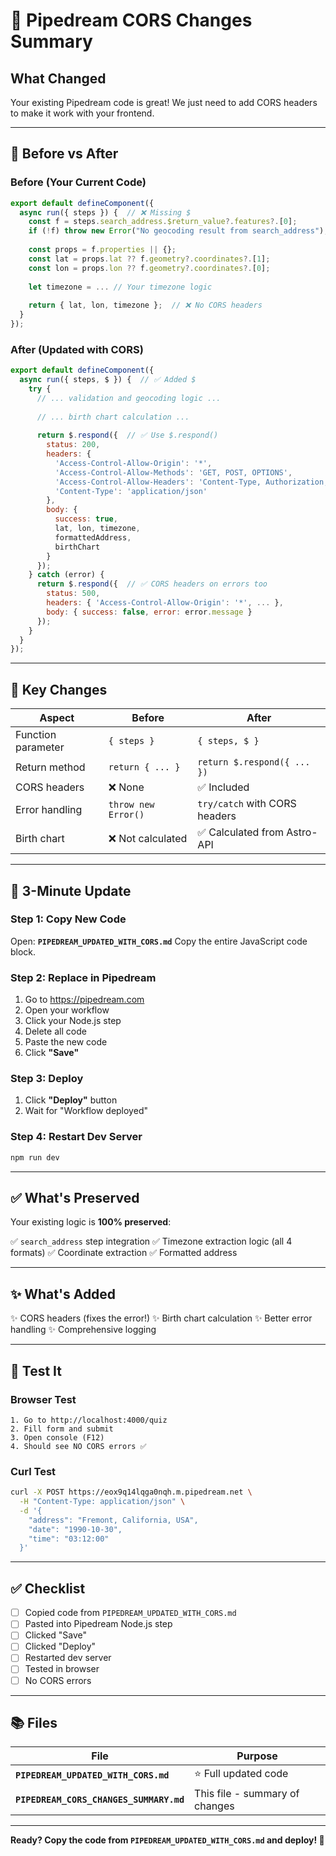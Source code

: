 # 📝 Pipedream CORS Changes Summary

## What Changed

Your existing Pipedream code is great! We just need to add CORS headers to make it work with your frontend.

---

## 🔄 Before vs After

### Before (Your Current Code)
```javascript
export default defineComponent({
  async run({ steps }) {  // ❌ Missing $
    const f = steps.search_address.$return_value?.features?.[0];
    if (!f) throw new Error("No geocoding result from search_address");
    
    const props = f.properties || {};
    const lat = props.lat ?? f.geometry?.coordinates?.[1];
    const lon = props.lon ?? f.geometry?.coordinates?.[0];
    
    let timezone = ... // Your timezone logic
    
    return { lat, lon, timezone };  // ❌ No CORS headers
  }
});
```

### After (Updated with CORS)
```javascript
export default defineComponent({
  async run({ steps, $ }) {  // ✅ Added $
    try {
      // ... validation and geocoding logic ...
      
      // ... birth chart calculation ...
      
      return $.respond({  // ✅ Use $.respond()
        status: 200,
        headers: {
          'Access-Control-Allow-Origin': '*',
          'Access-Control-Allow-Methods': 'GET, POST, OPTIONS',
          'Access-Control-Allow-Headers': 'Content-Type, Authorization, User-Agent',
          'Content-Type': 'application/json'
        },
        body: {
          success: true,
          lat, lon, timezone,
          formattedAddress,
          birthChart
        }
      });
    } catch (error) {
      return $.respond({  // ✅ CORS headers on errors too
        status: 500,
        headers: { 'Access-Control-Allow-Origin': '*', ... },
        body: { success: false, error: error.message }
      });
    }
  }
});
```

---

## 🔑 Key Changes

| Aspect | Before | After |
|--------|--------|-------|
| Function parameter | `{ steps }` | `{ steps, $ }` |
| Return method | `return { ... }` | `return $.respond({ ... })` |
| CORS headers | ❌ None | ✅ Included |
| Error handling | `throw new Error()` | `try/catch` with CORS headers |
| Birth chart | ❌ Not calculated | ✅ Calculated from Astro-API |

---

## 🚀 3-Minute Update

### Step 1: Copy New Code
Open: **`PIPEDREAM_UPDATED_WITH_CORS.md`**
Copy the entire JavaScript code block.

### Step 2: Replace in Pipedream
1. Go to https://pipedream.com
2. Open your workflow
3. Click your Node.js step
4. Delete all code
5. Paste the new code
6. Click **"Save"**

### Step 3: Deploy
1. Click **"Deploy"** button
2. Wait for "Workflow deployed"

### Step 4: Restart Dev Server
```bash
npm run dev
```

---

## ✅ What's Preserved

Your existing logic is **100% preserved**:

✅ `search_address` step integration
✅ Timezone extraction logic (all 4 formats)
✅ Coordinate extraction
✅ Formatted address

---

## ✨ What's Added

✨ CORS headers (fixes the error!)
✨ Birth chart calculation
✨ Better error handling
✨ Comprehensive logging

---

## 🧪 Test It

### Browser Test
```
1. Go to http://localhost:4000/quiz
2. Fill form and submit
3. Open console (F12)
4. Should see NO CORS errors ✅
```

### Curl Test
```bash
curl -X POST https://eox9q14lqga0nqh.m.pipedream.net \
  -H "Content-Type: application/json" \
  -d '{
    "address": "Fremont, California, USA",
    "date": "1990-10-30",
    "time": "03:12:00"
  }'
```

---

## ✅ Checklist

- [ ] Copied code from `PIPEDREAM_UPDATED_WITH_CORS.md`
- [ ] Pasted into Pipedream Node.js step
- [ ] Clicked "Save"
- [ ] Clicked "Deploy"
- [ ] Restarted dev server
- [ ] Tested in browser
- [ ] No CORS errors

---

## 📚 Files

| File | Purpose |
|------|---------|
| **`PIPEDREAM_UPDATED_WITH_CORS.md`** | ⭐ Full updated code |
| **`PIPEDREAM_CORS_CHANGES_SUMMARY.md`** | This file - summary of changes |

---

**Ready? Copy the code from `PIPEDREAM_UPDATED_WITH_CORS.md` and deploy! 🚀**

